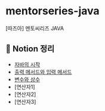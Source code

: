 # mentorseries-java
[따즈아] 멘토씨리즈 JAVA

## 📁 Notion 정리
- [자바의 시작](https://www.notion.so/14aa00321d9880449c44c9e1e65a96ec?pvs=4)
- [출력 메서드와 입력 메서드](https://www.notion.so/14aa00321d98800cb488fba85e4e1b6e?pvs=4)
- [변수와 상수](https://www.notion.so/14aa00321d98808bad0ce3f8f4a42424?pvs=4)
- [연산자1]
- [연산자2]
- [연산자3]